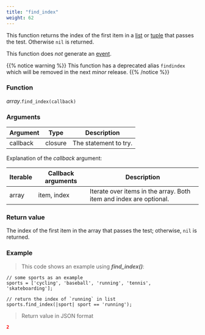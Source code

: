 ```yaml
---
title: "find_index"
weight: 62
---
```


This function returns the index of the first item in a [list](..) or [tuple](../../tuple) that passes the test.
Otherwise `nil` is returned.

This function does *not* generate an [event](../../../overview/events).

{{% notice warning %}}
This function has a deprecated alias `findindex` which will be removed in the next *minor* release.
{{% /notice %}}

### Function

*array*.`find_index(callback)`

### Arguments

Argument | Type | Description
-------- | ---- | -----------
callback | closure | The statement to try.

Explanation of the *callback* argument:

Iterable | Callback arguments | Description
-------- | -------- | -----------
array | item, index | Iterate over items in the array. Both item and index are optional.

### Return value

The index of the first item in the array that passes the test;
otherwise, `nil` is returned.

### Example

> This code shows an example using ***find_index()***:

```thingsdb,json_response
// some sports as an example
sports = ['cycling', 'baseball', 'running', 'tennis', 'skateboarding'];

// return the index of `running` in list
sports.find_index(|sport| sport == 'running');
```

> Return value in JSON format

```json
2
```
